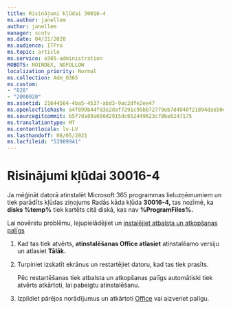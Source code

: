 ```yaml
---
title: Risinājumi kļūdai 30016-4
ms.author: janellem
author: janellem
manager: scotv
ms.date: 04/21/2020
ms.audience: ITPro
ms.topic: article
ms.service: o365-administration
ROBOTS: NOINDEX, NOFOLLOW
localization_priority: Normal
ms.collection: Adm_O365
ms.custom:
- "828"
- "2000020"
ms.assetid: 21644564-4ba5-4537-abd3-9ac2dfe2ee47
ms.openlocfilehash: a4f899b44fd3e2daf7291c95bb72779eb7d4940f21894dae50e7f3a82c6b3ab5
ms.sourcegitcommit: b5f7da89a650d2915dc652449623c78be6247175
ms.translationtype: MT
ms.contentlocale: lv-LV
ms.lasthandoff: 08/05/2021
ms.locfileid: "53909941"
---
```

# <a name="solutions-for-error-30016-4"></a>Risinājumi kļūdai 30016-4

Ja mēģināt datorā atinstalēt Microsoft 365 programmas lieluzņēmumiem un tiek parādīts kļūdas ziņojums Radās kāda kļūda **30016-4,** tas nozīmē, ka **disks %temp%** tiek kartēts citā diskā, kas nav **%ProgramFiles%.**
  
Lai novērstu problēmu, lejupielādējiet un [instalējiet atbalsta un atkopšanas palīgs](https://aka.ms/SARA-OfficeUninstall-Alchemy)
  
1. Kad tas tiek atvērts, **atinstalēšanas Office atlasiet** atinstalēamo versiju un atlasiet **Tālāk.**

2. Turpiniet izskatīt ekrānus un restartējiet datoru, kad tas tiek prasīts.

    Pēc restartēšanas tiek atbalsta un atkopšanas palīgs automātiski tiek atvērts atkārtoti, lai pabeigtu atinstalēšanu.

3. Izpildiet pārējos norādījumus un atkārtoti [Office](https://portal.office.com/OLS/MySoftware.aspx) vai aizveriet palīgu.
